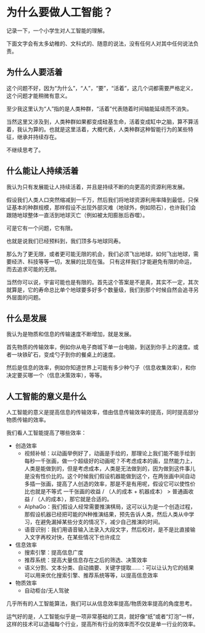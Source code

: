 # 为什么要做人工智能？

记录一下，一个小学生对人工智能的理解。

下面文字会有太多幼稚的、文科式的、随意的说法，没有任何人对其中任何说法负责。

## 为什么人要活着

这个问题不好，因为“为什么”，“人”，“要”，“活着”，这几个词都需要严格定义，这个问题才能稍微有意义。

至少我这里认为“人”指的是人类种群，“活着”代表随着时间轴能延续而不消失。

当然这里又涉及到，人类种群如果都变成硅基生命，活着变成缸中之脑，算不算活着，我认为算的。也就是这里活着，大概代表，人类种群这种智能行为的某些特征，继承并持续存在。

不继续思考了。

## 什么能让人持续活着

我认为只有发展能让人持续活着，并且是持续不断的向更高的资源利用发展。

假设我们人类人口突然缩减到一千万，然后我们将地球资源利用率降到最低，只保证基本的种群规模，那样假设不出现外部灾难（地球外，例如陨石），也许我们会跟随地球整体一直活到地球灭亡（例如被太阳膨胀后吞噬）。

可是它有一个问题，它有限。

也就是说我们已经预料到，我们顶多与地球同寿。

那么为了更无限，或者更可能无限的机会，我们必须飞出地球，如何飞出地球，需要经济、科技等等一切，发展的比现在强。
只有这样我们才能避免有限的命运，而去追求可能的无限。

当然你可以说，宇宙可能也是有限的。首先这个答案是不是真，其实不一定，其次就算是，它的寿命总比单个地球要多好多个数量级，我们到那个时候自然会追寻另外层面的问题。

## 什么是发展

我认为是物质和信息的传输速度不断增加，就是发展。

首先物质的传输效率，例如你从电子商城下单一台电脑，到送到你手上的速度。或者一块铁矿石，变成勺子到你的餐桌上的速度。

然后是信息的效率，例如你知道世界上可能有多少种勺子（信息收集效率），和你决定要买哪一个（信息决策效率），等等。

## 人工智能的意义是什么

人工智能的意义是提高信息的传输效率，借由信息传输效率的提高，同时提高部分物质传输的效率。

我们看人工智能提高了哪些效率：

- 创造效率
  - 视频补帧：以动画举例好了，动画是手绘的，那理论上我们能不能手绘到每秒一千张画，做一个超级好的动画呢？不考虑成本的画，显然能力上，人类是能做到的，但是考虑成本，人类是无法做到的，因为做到这件事儿是没有性价比的。这个时候我们假设机器能做到这个，在两张画中间自动多插一张画，提高了人创造的效率，那是不是有用呢，假设它可以使性价比也就是不等式 一千张画的收益 / （人的成本 + 机器成本） > 普通画收益 / （人的成本），那它就是合适的。
  - AlphaGo：我们假设人经常需要推演棋局，这可以认为是一个创造过程，那假设机器已经把可能的N种推演结果，预先告诉人类，然后人类从中学习，在避免漏掉某些分支的情况下，减少自己推演的时间。
  - 语音识别：我们用语音输入法录入大段文字，然后校对，是不是比直接输入文字再校对快，在某些情况下也许成立
- 信息效率
  - 搜索引擎：提高信息广度
  - 推荐系统：提高大量信息存在之后的筛选、决策效率
  - 语义分割、文本分类、自动摘要、关键字提取……：可以让认为它的结果可以用来优化搜索引擎、推荐系统等等，以提高信息效率
- 物质效率
  - 自动柜台/无人驾驶

几乎所有的人工智能算法，我们可以从信息效率提高/物质效率提高的角度思考。

运气好的是，人工智能似乎是一项非常基础的工具，就好像“纸”或者“灯泡”一样，这样的技术可以造福每个行业，提高所有行业的效率而不仅仅是单一行业的效率。
